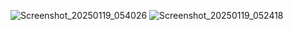 ![Screenshot_20250119_054026](https://github.com/user-attachments/assets/664d93c5-2d75-4727-958c-f66bc9acd79b)
![Screenshot_20250119_052418](https://github.com/user-attachments/assets/643a0f24-0baf-4954-9514-6641887af3fe)

